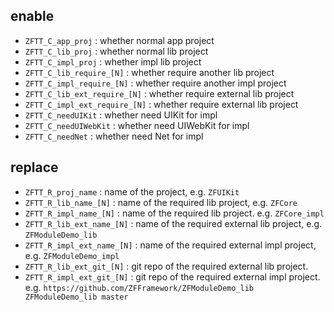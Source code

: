 ## enable

* `ZFTT_C_app_proj` : whether normal app project
* `ZFTT_C_lib_proj` : whether normal lib project
* `ZFTT_C_impl_proj` : whether impl lib project
* `ZFTT_C_lib_require_[N]` : whether require another lib project
* `ZFTT_C_impl_require_[N]` : whether require another impl project
* `ZFTT_C_lib_ext_require_[N]` : whether require external lib project
* `ZFTT_C_impl_ext_require_[N]` : whether require external lib project
* `ZFTT_C_needUIKit` : whether need UIKit for impl
* `ZFTT_C_needUIWebKit` : whether need UIWebKit for impl
* `ZFTT_C_needNet` : whether need Net for impl

## replace

* `ZFTT_R_proj_name` : name of the project, e.g. `ZFUIKit`
* `ZFTT_R_lib_name_[N]` : name of the required lib project, e.g. `ZFCore`
* `ZFTT_R_impl_name_[N]` : name of the required lib project. e.g. `ZFCore_impl`
* `ZFTT_R_lib_ext_name_[N]` : name of the required external lib project, e.g. `ZFModuleDemo_lib`
* `ZFTT_R_impl_ext_name_[N]` : name of the required external impl project, e.g. `ZFModuleDemo_impl`
* `ZFTT_R_lib_ext_git_[N]` : git repo of the required external lib project.
* `ZFTT_R_impl_ext_git_[N]` : git repo of the required external impl project.
    e.g. `https://github.com/ZFFramework/ZFModuleDemo_lib ZFModuleDemo_lib master`


